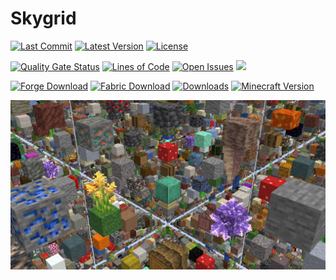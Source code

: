 [ISSUES]: https://github.com/PssbleTrngle/Brazier/issues
[FORGE]: https://www.curseforge.com/minecraft/mc-mods/skygrid/files/all?filter-status=1&filter-game-version=2020709689%3A7498
[FABRIC]: https://www.curseforge.com/minecraft/mc-mods/skygrid/files/all?filter-status=1&filter-game-version=2020709689%3A7499brazier-fabric
[DOWNLOAD]: https://www.curseforge.com/minecraft/mc-mods/skygrid/files
[LICENSE]: https://github.com/PssbleTrngle/Skygrid/blob/1.18.x/LICENSE
[RELEASES]: https://github.com/PssbleTrngle/Skygrid/releases
[COMMITS]: https://github.com/PssbleTrngle/Skygrid/commits/
[SONAR]: https://sonar.somethingcatchy.net/dashboard?id=skygrid

# Skygrid
[![Last Commit](https://img.shields.io/github/last-commit/PssbleTrngle/Skygrid)][COMMITS]
[![Latest Version](https://img.shields.io/github/v/release/PssbleTrngle/Skygrid?label=version)][RELEASES]
[![License](https://img.shields.io/github/license/PssbleTrngle/Skygrid)][LICENSE]

[![Quality Gate Status](https://sonar.somethingcatchy.net/api/project_badges/measure?project=skygrid&metric=alert_status&token=9fae8f2cac32f19b5bac9f3cf8c0e7de55247103)][SONAR]
[![Lines of Code](https://sonar.somethingcatchy.net/api/project_badges/measure?project=skygrid&metric=ncloc&token=9fae8f2cac32f19b5bac9f3cf8c0e7de55247103)][SONAR]
[![Open Issues](https://img.shields.io/github/issues/PssbleTrngle/Skygrid)][ISSUES]
[![](https://img.shields.io/badge/Souls%20trapped-12901-660e13)][DOWNLOAD]


[![Forge Download](https://img.shields.io/badge/Download%20for-Forge-red?logo=curseforge)][FORGE]
[![Fabric Download](https://img.shields.io/badge/Download%20for-Fabric-blue?logo=curseforge&)][FABRIC]
[![Downloads](https://cf.way2muchnoise.eu/full_316763_downloads.svg)][DOWNLOAD]
[![Minecraft Version](https://cf.way2muchnoise.eu/versions/316763_latest.svg)][DOWNLOAD]

![Banner](https://github.com/PssbleTrngle/Skygrid/raw/1.18.x/web/public/screenshot.png)